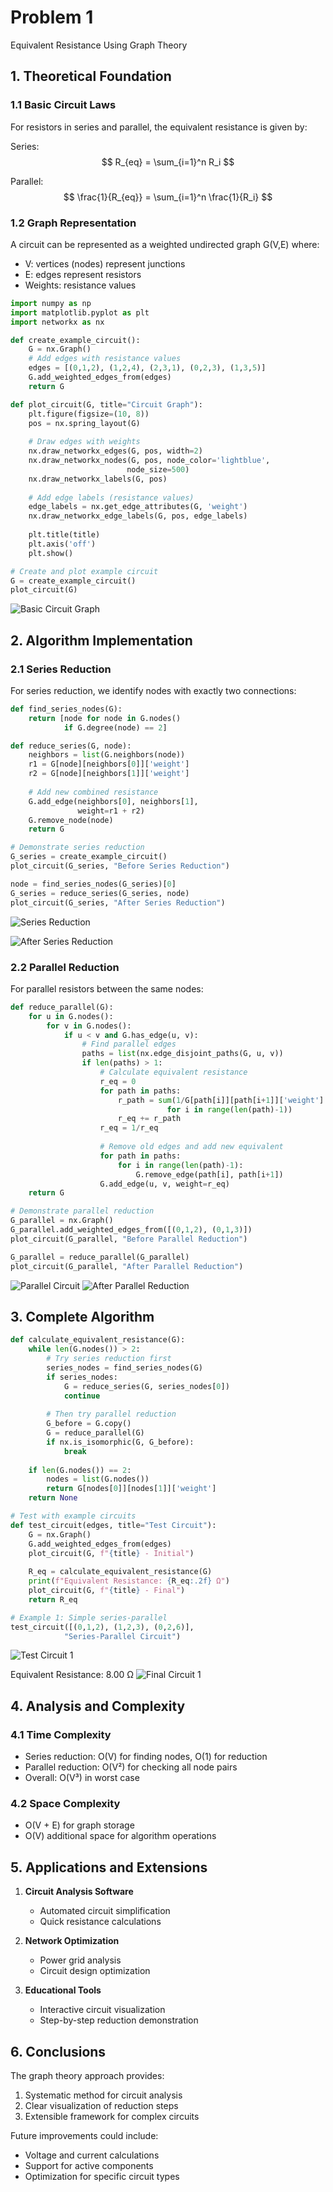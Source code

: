 # Problem 1

Equivalent Resistance Using Graph Theory

## 1. Theoretical Foundation

### 1.1 Basic Circuit Laws
For resistors in series and parallel, the equivalent resistance is given by:

Series: $$ R_{eq} = \sum_{i=1}^n R_i $$

Parallel: $$ \frac{1}{R_{eq}} = \sum_{i=1}^n \frac{1}{R_i} $$

### 1.2 Graph Representation
A circuit can be represented as a weighted undirected graph G(V,E) where:
- V: vertices (nodes) represent junctions
- E: edges represent resistors
- Weights: resistance values

```python
import numpy as np
import matplotlib.pyplot as plt
import networkx as nx

def create_example_circuit():
    G = nx.Graph()
    # Add edges with resistance values
    edges = [(0,1,2), (1,2,4), (2,3,1), (0,2,3), (1,3,5)]
    G.add_weighted_edges_from(edges)
    return G

def plot_circuit(G, title="Circuit Graph"):
    plt.figure(figsize=(10, 8))
    pos = nx.spring_layout(G)
    
    # Draw edges with weights
    nx.draw_networkx_edges(G, pos, width=2)
    nx.draw_networkx_nodes(G, pos, node_color='lightblue', 
                          node_size=500)
    nx.draw_networkx_labels(G, pos)
    
    # Add edge labels (resistance values)
    edge_labels = nx.get_edge_attributes(G, 'weight')
    nx.draw_networkx_edge_labels(G, pos, edge_labels)
    
    plt.title(title)
    plt.axis('off')
    plt.show()

# Create and plot example circuit
G = create_example_circuit()
plot_circuit(G)
```

![Basic Circuit Graph](assets/prob1_a1.png)

## 2. Algorithm Implementation

### 2.1 Series Reduction
For series reduction, we identify nodes with exactly two connections:

```python
def find_series_nodes(G):
    return [node for node in G.nodes() 
            if G.degree(node) == 2]

def reduce_series(G, node):
    neighbors = list(G.neighbors(node))
    r1 = G[node][neighbors[0]]['weight']
    r2 = G[node][neighbors[1]]['weight']
    
    # Add new combined resistance
    G.add_edge(neighbors[0], neighbors[1], 
               weight=r1 + r2)
    G.remove_node(node)
    return G

# Demonstrate series reduction
G_series = create_example_circuit()
plot_circuit(G_series, "Before Series Reduction")

node = find_series_nodes(G_series)[0]
G_series = reduce_series(G_series, node)
plot_circuit(G_series, "After Series Reduction")
```

![Series Reduction](assets/prob1_a2.png)

![After Series Reduction](assets/prob1_a3.png)

### 2.2 Parallel Reduction
For parallel resistors between the same nodes:

```python
def reduce_parallel(G):
    for u in G.nodes():
        for v in G.nodes():
            if u < v and G.has_edge(u, v):
                # Find parallel edges
                paths = list(nx.edge_disjoint_paths(G, u, v))
                if len(paths) > 1:
                    # Calculate equivalent resistance
                    r_eq = 0
                    for path in paths:
                        r_path = sum(1/G[path[i]][path[i+1]]['weight'] 
                                   for i in range(len(path)-1))
                        r_eq += r_path
                    r_eq = 1/r_eq
                    
                    # Remove old edges and add new equivalent
                    for path in paths:
                        for i in range(len(path)-1):
                            G.remove_edge(path[i], path[i+1])
                    G.add_edge(u, v, weight=r_eq)
    return G

# Demonstrate parallel reduction
G_parallel = nx.Graph()
G_parallel.add_weighted_edges_from([(0,1,2), (0,1,3)])
plot_circuit(G_parallel, "Before Parallel Reduction")

G_parallel = reduce_parallel(G_parallel)
plot_circuit(G_parallel, "After Parallel Reduction")
```

![Parallel Circuit](assets/prob1_a4.png)
![After Parallel Reduction](assets/prob1_a5.png)

## 3. Complete Algorithm

```python
def calculate_equivalent_resistance(G):
    while len(G.nodes()) > 2:
        # Try series reduction first
        series_nodes = find_series_nodes(G)
        if series_nodes:
            G = reduce_series(G, series_nodes[0])
            continue
            
        # Then try parallel reduction
        G_before = G.copy()
        G = reduce_parallel(G)
        if nx.is_isomorphic(G, G_before):
            break
    
    if len(G.nodes()) == 2:
        nodes = list(G.nodes())
        return G[nodes[0]][nodes[1]]['weight']
    return None

# Test with example circuits
def test_circuit(edges, title="Test Circuit"):
    G = nx.Graph()
    G.add_weighted_edges_from(edges)
    plot_circuit(G, f"{title} - Initial")
    
    R_eq = calculate_equivalent_resistance(G)
    print(f"Equivalent Resistance: {R_eq:.2f} Ω")
    plot_circuit(G, f"{title} - Final")
    return R_eq

# Example 1: Simple series-parallel
test_circuit([(0,1,2), (1,2,3), (0,2,6)], 
            "Series-Parallel Circuit")
```

![Test Circuit 1](assets/prob1_a6.png)

Equivalent Resistance: 8.00 Ω
![Final Circuit 1](assets/prob1_a7.png)

## 4. Analysis and Complexity

### 4.1 Time Complexity
- Series reduction: O(V) for finding nodes, O(1) for reduction
- Parallel reduction: O(V²) for checking all node pairs
- Overall: O(V³) in worst case

### 4.2 Space Complexity
- O(V + E) for graph storage
- O(V) additional space for algorithm operations

## 5. Applications and Extensions

1. **Circuit Analysis Software**
   - Automated circuit simplification
   - Quick resistance calculations

2. **Network Optimization**
   - Power grid analysis
   - Circuit design optimization

3. **Educational Tools**
   - Interactive circuit visualization
   - Step-by-step reduction demonstration

## 6. Conclusions

The graph theory approach provides:
1. Systematic method for circuit analysis
2. Clear visualization of reduction steps
3. Extensible framework for complex circuits

Future improvements could include:
- Voltage and current calculations
- Support for active components
- Optimization for specific circuit types
